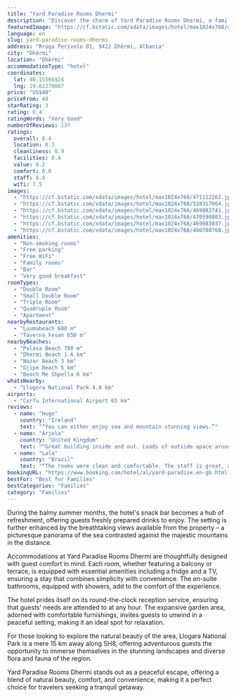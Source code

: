 ```yaml
---
title: "Yard Paradise Rooms Dhermi"
description: "Discover the charm of Yard Paradise Rooms Dhermi, a family-operated haven that offers guests a serene retreat amidst a vibrant garden filled with a variety of flowers and trees."
featuredImage: "https://cf.bstatic.com/xdata/images/hotel/max1024x768/471112262.jpg?k=011878ccfcd3ec88511ef40995857fba845f4508fad4718638aecf8c7c111b06&o=&hp=1"
language: en
slug: yard-paradise-rooms-dhermi
address: "Rruga Perivolo 81, 9422 Dhërmi, Albania"
city: "Dhërmi"
location: "Dhërmi"
accommodationType: "hotel"
coordinates:
  lat: 40.15566924
  lng: 19.62270087
price: "US$48"
priceFrom: 48
starRating: 3
rating: 8.4
ratingWords: "Very Good"
numberOfReviews: 137
ratings:
  overall: 8.4
  location: 8.3
  cleanliness: 8.9
  facilities: 8.4
  value: 8.2
  comfort: 8.8
  staff: 8.8
  wifi: 7.5
images:
  - "https://cf.bstatic.com/xdata/images/hotel/max1024x768/471112262.jpg?k=011878ccfcd3ec88511ef40995857fba845f4508fad4718638aecf8c7c111b06&o=&hp=1"
  - "https://cf.bstatic.com/xdata/images/hotel/max1024x768/528317064.jpg?k=b1affb60916b0b81ba9989ec7cd327c2b978c1c804118071d280020a76b66957&o=&hp=1"
  - "https://cf.bstatic.com/xdata/images/hotel/max1024x768/469083741.jpg?k=719ef836e18c651fcbcfa19b90eed4072ad4050f896b08919b53bd1c7532df3a&o=&hp=1"
  - "https://cf.bstatic.com/xdata/images/hotel/max1024x768/470590803.jpg?k=7e3980a09ecc4c72c680c51c0a837df1d35d23dbaa47d65067a1e59d0005f594&o=&hp=1"
  - "https://cf.bstatic.com/xdata/images/hotel/max1024x768/469083037.jpg?k=f9941377e9ae4a3f7b7d79cd29e2c09e3d932ec22c4e13fb122d9af6f0ab689d&o=&hp=1"
  - "https://cf.bstatic.com/xdata/images/hotel/max1024x768/480780760.jpg?k=0e550d1621ad470d1b634d471f84f60eead67215062aa02ab7c5afd63ef0de51&o=&hp=1"
amenities:
  - "Non-smoking rooms"
  - "Free parking"
  - "Free WiFi"
  - "Family rooms"
  - "Bar"
  - "Very good breakfast"
roomTypes:
  - "Double Room"
  - "Small Double Room"
  - "Triple Room"
  - "Quadruple Room"
  - "Apartment"
nearbyRestaurants:
  - "Luumabeach 600 m"
  - "Taverna Fevan 650 m"
nearbyBeaches:
  - "Palasa Beach 700 m"
  - "Dhermi Beach 1.6 km"
  - "Nazar Beach 3 km"
  - "Gjipe Beach 5 km"
  - "Beach Me Shpella 6 km"
whatsNearby:
  - "Llogora National Park 4.8 km"
airports:
  - "Corfu International Airport 65 km"
reviews:
  - name: "Hugo"
    country: "Ireland"
    text: "“You can either enjoy sea and mountain stunning views.”"
  - name: "Arjola"
    country: "United Kingdom"
    text: "“Great building inside and out. Loads of outside apace around the building to relax and plenty space to park cars and enjoy a drink and breakfast. The breakfast was very plentiful and proper traditional with everything you need. Great job on...”"
  - name: "Lala"
    country: "Brazil"
    text: "“The rooms were clean and comfortable. The staff is great, all very nice and supportive when communicating with us. The breakfast was very good. Parking spot very convenient.”"
bookingURL: "https://www.booking.com/hotel/al/yard-paradise.en-gb.html?aid=8035640"
bestFor: "Best for Families"
bestCategories: "Families"
category: "Families"
---
```


During the balmy summer months, the hotel's snack bar becomes a hub of refreshment, offering guests freshly prepared drinks to enjoy. The setting is further enhanced by the breathtaking views available from the property – a picturesque panorama of the sea contrasted against the majestic mountains in the distance.

Accommodations at Yard Paradise Rooms Dhermi are thoughtfully designed with guest comfort in mind. Each room, whether featuring a balcony or terrace, is equipped with essential amenities including a fridge and a TV, ensuring a stay that combines simplicity with convenience. The en-suite bathrooms, equipped with showers, add to the comfort of the experience.

The hotel prides itself on its round-the-clock reception service, ensuring that guests' needs are attended to at any hour. The expansive garden area, adorned with comfortable furnishings, invites guests to unwind in a peaceful setting, making it an ideal spot for relaxation.

For those looking to explore the natural beauty of the area, Llogara National Park is a mere 15 km away along SH8, offering adventurous guests the opportunity to immerse themselves in the stunning landscapes and diverse flora and fauna of the region.

Yard Paradise Rooms Dhermi stands out as a peaceful escape, offering a blend of natural beauty, comfort, and convenience, making it a perfect choice for travelers seeking a tranquil getaway.